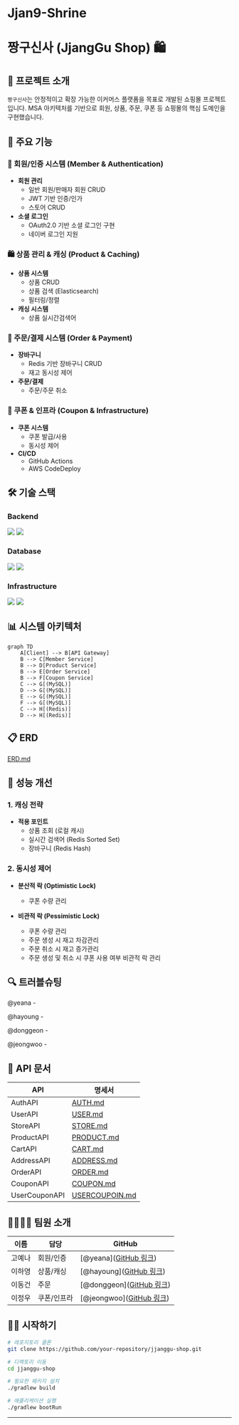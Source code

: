 # Jjan9-Shrine

# 짱구신사 (JjangGu Shop) 🛍️

## 📝 프로젝트 소개

`짱구신사`는 안정적이고 확장 가능한 이커머스 플랫폼을 목표로 개발된 쇼핑몰 프로젝트입니다. MSA 아키텍처를 기반으로 회원, 상품, 주문, 쿠폰 등 쇼핑몰의 핵심 도메인을 구현했습니다.

## 🌟 주요 기능

### 👥 회원/인증 시스템 (Member & Authentication)
- **회원 관리**
  - 일반 회원/판매자 회원 CRUD
  - JWT 기반 인증/인가
  - 스토어 CRUD
- **소셜 로그인**
  - OAuth2.0 기반 소셜 로그인 구현
  - 네이버 로그인 지원

### 🛍️ 상품 관리 & 캐싱 (Product & Caching)
- **상품 시스템**
  - 상품 CRUD
  - 상품 검색 (Elasticsearch)
  - 필터링/정렬
- **캐싱 시스템**
  - 상품 실시간검색어

### 🛒 주문/결제 시스템 (Order & Payment)
- **장바구니**
  - Redis 기반 장바구니 CRUD
  - 재고 동시성 제어
- **주문/결제**
  - 주문/주문 취소

### 🎫 쿠폰 & 인프라 (Coupon & Infrastructure)
- **쿠폰 시스템**
  - 쿠폰 발급/사용
  - 동시성 제어
- **CI/CD**
  - GitHub Actions
  - AWS CodeDeploy

## 🛠 기술 스택

### Backend
<img src="https://img.shields.io/badge/java-007396?style=for-the-badge&logo=java&logoColor=white">
<img src="https://img.shields.io/badge/springboot-6DB33F?style=for-the-badge&logo=springboot&logoColor=white">

### Database
<img src="https://img.shields.io/badge/mysql-4479A1?style=for-the-badge&logo=mysql&logoColor=white">
<img src="https://img.shields.io/badge/redis-DC382D?style=for-the-badge&logo=redis&logoColor=white">

### Infrastructure
<img src="https://img.shields.io/badge/aws-232F3E?style=for-the-badge&logo=amazonaws&logoColor=white">
<img src="https://img.shields.io/badge/docker-2496ED?style=for-the-badge&logo=docker&logoColor=white">

## 📊 시스템 아키텍처

```mermaid
graph TD
    A[Client] --> B[API Gateway]
    B --> C[Member Service]
    B --> D[Product Service]
    B --> E[Order Service]
    B --> F[Coupon Service]
    C --> G[(MySQL)]
    D --> G[(MySQL)]
    E --> G[(MySQL)]
    F --> G[(MySQL)]
    C --> H[(Redis)]
    D --> H[(Redis)]
```

## 📋 ERD
[ERD.md](doc%2FERD.md)


## 🚀 성능 개선

### 1. 캐싱 전략
- **적용 포인트**
  - 상품 조회 (로컬 캐시)
  - 실시간 검색어 (Redis Sorted Set)
  - 장바구니 (Redis Hash)

### 2. 동시성 제어
- **분산적 락 (Optimistic Lock)**
  - 쿠폰 수량 관리
    
- **비관적 락 (Pessimistic Lock)**
  - 쿠폰 수량 관리
  - 주문 생성 시 재고 차감관리
  - 주문 취소 시 재고 증가관리
  - 주문 생성 및 취소 시 쿠폰 사용 여부 비관적 락 관리


## 🔍 트러블슈팅
@yeana - 

@hayoung -

@donggeon -

@jeongwoo -

## 📝 API 문서
| API           | 명세서 |
|---------------|-----|
| AuthAPI       | [AUTH.md](doc%2FAUTH.md)    |
| UserAPI       | [USER.md](doc%2FUSER.md)    |
| StoreAPI      | [STORE.md](doc%2FSTORE.md)    |
| ProductAPI    | [PRODUCT.md](doc%2FPRODUCT.md)   |
| CartAPI       | [CART.md](doc%2FCART.md)    |
| AddressAPI    | [ADDRESS.md](doc%2FADDRESS.md)   | 
| OrderAPI      | [ORDER.md](doc%2FORDER.md)    | 
| CouponAPI     | [COUPON.md](doc%2FCOUPON.md)    | 
| UserCouponAPI | [USERCOUPOIN.md](doc%2FUSERCOUPOIN.md)    | 


## 👨‍👩‍👧‍👦 팀원 소개

| 이름 | 담당 | GitHub |
|------|------|--------|
| 고예나 | 회원/인증 | [@yeana]([GitHub 링크](https://github.com/goo3oo?tab=repositories)) |
| 이하영 | 상품/캐싱 | [@hayoung]([GitHub 링크](https://github.com/duol9)) |
| 이동건 | 주문 | [@donggeon]([GitHub 링크](https://github.com/LeeDong-gun)) |
| 이정우 | 쿠폰/인프라 | [@jeongwoo]([GitHub 링크](https://github.com/wldnr1208)) |

## 🏃‍♂️ 시작하기

```bash
# 레포지토리 클론
git clone https://github.com/your-repository/jjanggu-shop.git

# 디렉토리 이동
cd jjanggu-shop

# 필요한 패키지 설치
./gradlew build

# 애플리케이션 실행
./gradlew bootRun
```

---
